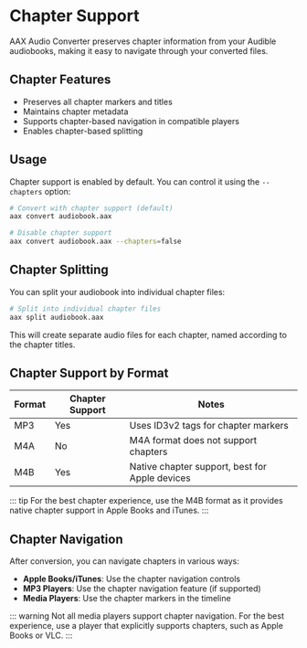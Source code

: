 # Chapter Support

AAX Audio Converter preserves chapter information from your Audible audiobooks, making it easy to navigate through your converted files.

## Chapter Features

- Preserves all chapter markers and titles
- Maintains chapter metadata
- Supports chapter-based navigation in compatible players
- Enables chapter-based splitting

## Usage

Chapter support is enabled by default. You can control it using the `--chapters` option:

```bash
# Convert with chapter support (default)
aax convert audiobook.aax

# Disable chapter support
aax convert audiobook.aax --chapters=false
```

## Chapter Splitting

You can split your audiobook into individual chapter files:

```bash
# Split into individual chapter files
aax split audiobook.aax
```

This will create separate audio files for each chapter, named according to the chapter titles.

## Chapter Support by Format

| Format | Chapter Support | Notes |
|--------|----------------|-------|
| MP3    | Yes            | Uses ID3v2 tags for chapter markers |
| M4A    | No             | M4A format does not support chapters |
| M4B    | Yes            | Native chapter support, best for Apple devices |

::: tip
For the best chapter experience, use the M4B format as it provides native chapter support in Apple Books and iTunes.
:::

## Chapter Navigation

After conversion, you can navigate chapters in various ways:

- **Apple Books/iTunes**: Use the chapter navigation controls
- **MP3 Players**: Use the chapter navigation feature (if supported)
- **Media Players**: Use the chapter markers in the timeline

::: warning
Not all media players support chapter navigation. For the best experience, use a player that explicitly supports chapters, such as Apple Books or VLC.
:::
